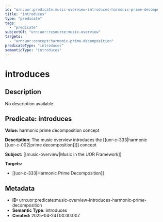 ```yaml
---
id: "urn:uor:predicate:music-overview-introduces-harmonic-prime-decomposition"
title: "introduces"
type: "predicate"
tags:
  - "predicate"
subjectOf: "urn:uor:resource:music-overview"
targets:
  - "urn:uor:concept:harmonic-prime-decomposition"
predicateType: "introduces"
semanticType: "introduces"
---
```


# introduces

## Description

No description available.

## Predicate: introduces

**Value:** harmonic prime decomposition concept

**Description:** The music overview introduces the [[uor-c-333|harmonic [[uor-c-002|prime decomposition]]]] concept

**Subject:** [[music-overview|Music in the UOR Framework]]

**Targets:**

- [[uor-c-333|Harmonic Prime Decomposition]]

## Metadata

- **ID:** urn:uor:predicate:music-overview-introduces-harmonic-prime-decomposition
- **Semantic Type:** introduces
- **Created:** 2025-04-24T00:00:00Z
